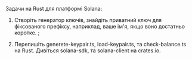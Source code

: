 <!-- @format -->

Задачи на Rust для платформі Solana:

1. Створіть генератор ключів, знайдіть приватний ключ для фіксованого префіксу, наприклад, ваше ім'я, якщо воно достатньо коротке. ;

2. Перепишіть generete-keypair.ts, load-keypair.ts, та check-balance.ts на Rust. Дивіться solana-sdk, та solana-client на crates.io.
